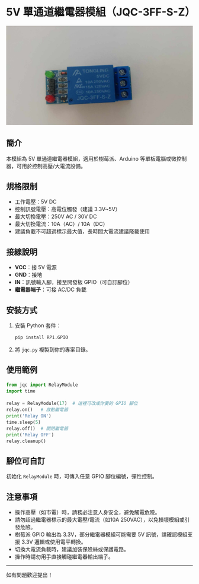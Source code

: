 # 5V 單通道繼電器模組（JQC-3FF-S-Z）

![Relay Module](pic/JQC-3FF-S-Z.jpg)

## 簡介
本模組為 5V 單通道繼電器模組，適用於樹莓派、Arduino 等單板電腦或微控制器，可用於控制高壓/大電流設備。

## 規格限制
- 工作電壓：5V DC
- 控制訊號電壓：高電位觸發（建議 3.3V~5V）
- 最大切換電壓：250V AC / 30V DC
- 最大切換電流：10A（AC）/ 10A（DC）
- 建議負載不可超過標示最大值，長時間大電流建議降載使用

## 接線說明
- **VCC**：接 5V 電源
- **GND**：接地
- **IN**：訊號輸入腳，接至開發板 GPIO（可自訂腳位）
- **繼電器端子**：可接 AC/DC 負載

## 安裝方式
1. 安裝 Python 套件：
   ```bash
   pip install RPi.GPIO
   ```
2. 將 `jqc.py` 複製到你的專案目錄。

## 使用範例
```python
from jqc import RelayModule
import time

relay = RelayModule(17)  # 這裡可改成你要的 GPIO 腳位
relay.on()   # 啟動繼電器
print('Relay ON')
time.sleep(5)
relay.off()  # 關閉繼電器
print('Relay OFF')
relay.cleanup()
```

## 腳位可自訂
初始化 `RelayModule` 時，可傳入任意 GPIO 腳位編號，彈性控制。

## 注意事項
- 操作高壓（如市電）時，請務必注意人身安全，避免觸電危險。
- 請勿超過繼電器標示的最大電壓/電流（如10A 250VAC），以免損壞模組或引發危險。
- 樹莓派 GPIO 輸出為 3.3V，部分繼電器模組可能需要 5V 訊號，請確認模組支援 3.3V 邏輯或使用電平轉換。
- 切換大電流負載時，建議加裝保險絲或保護電路。
- 操作時請勿用手直接觸碰繼電器輸出端子。

---

如有問題歡迎提出！ 